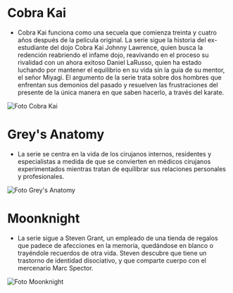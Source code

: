 # Cobra Kai
- Cobra Kai funciona como una secuela que comienza treinta y cuatro años después de la película original. La serie sigue la historia del ex-estudiante del dojo Cobra Kai Johnny Lawrence, quien busca la redención reabriendo el infame dojo, reavivando en el proceso su rivalidad con un ahora exitoso Daniel LaRusso, quien ha estado luchando por mantener el equilibrio en su vida sin la guía de su mentor, el señor Miyagi. El argumento de la serie trata sobre dos hombres que enfrentan sus demonios del pasado y resuelven las frustraciones del presente de la única manera en que saben hacerlo, a través del karate.

![Foto Cobra Kai](https://i.pinimg.com/originals/79/3d/f1/793df196731f65f63f160e2ec528905d.jpg)

# Grey's Anatomy 
- La serie se centra en la vida de los cirujanos internos, residentes y especialistas a medida de que se convierten en médicos cirujanos experimentados mientras tratan de equilibrar sus relaciones personales y profesionales.

![Foto Grey's Anatomy](https://static.wikia.nocookie.net/greysanatomy/images/9/96/Temporada12Poster2.jpg/revision/latest?cb=20161029231822&path-prefix=es)

# Moonknight
- La serie sigue a Steven Grant, un empleado de una tienda de regalos que padece de afecciones en la memoria, quedándose en blanco o trayéndole recuerdos de otra vida. Steven descubre que tiene un trastorno de identidad disociativo, y que comparte cuerpo con el mercenario Marc Spector.

![Foto Moonknight](https://lumiere-a.akamaihd.net/v1/images/moon_knight_full_poster_a1af18d1.png)
